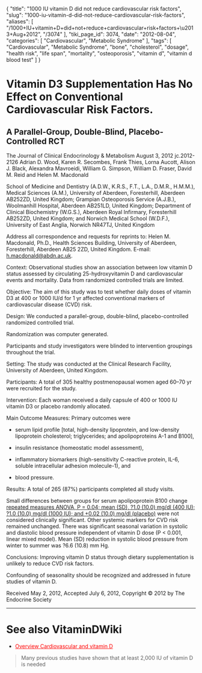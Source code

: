 {
    "title": "1000 IU vitamin D did not reduce cardiovascular risk factors",
    "slug": "1000-iu-vitamin-d-did-not-reduce-cardiovascular-risk-factors",
    "aliases": [
        "/1000+IU+vitamin+D+did+not+reduce+cardiovascular+risk+factors+\u2013+Aug+2012",
        "/3074"
    ],
    "tiki_page_id": 3074,
    "date": "2012-08-04",
    "categories": [
        "Cardiovascular",
        "Metabolic Syndrome"
    ],
    "tags": [
        "Cardiovascular",
        "Metabolic Syndrome",
        "bone",
        "cholesterol",
        "dosage",
        "health risk",
        "life span",
        "mortality",
        "osteoporosis",
        "vitamin d",
        "vitamin d blood test"
    ]
}


# Vitamin D3 Supplementation Has No Effect on Conventional Cardiovascular Risk Factors.

## A Parallel-Group, Double-Blind, Placebo-Controlled RCT

The Journal of Clinical Endocrinology & Metabolism August 3, 2012 jc.2012-2126 Adrian D. Wood, Karen R. Secombes, Frank Thies, Lorna Aucott, Alison J. Black, Alexandra Mavroeidi, William G. Simpson, William D. Fraser, David M. Reid and Helen M. Macdonald

School of Medicine and Dentistry (A.D.W., K.R.S., F.T., L.A., D.M.R., H.M.M.), Medical Sciences (A.M.), University of Aberdeen, Foresterhill, Aberdeen AB252ZD, United Kingdom; Grampian Osteoporosis Service (A.J.B.), Woolmanhill Hospital, Aberdeen AB251LD, United Kingdom; Department of Clinical Biochemistry (W.G.S.), Aberdeen Royal Infirmary, Foresterhill AB252ZD, United Kingdom; and Norwich Medical School (W.D.F.), University of East Anglia, Norwich NR47TJ, United Kingdom

Address all correspondence and requests for reprints to: Helen M. Macdonald, Ph.D., Health Sciences Building, University of Aberdeen, Foresterhill, Aberdeen AB25 2ZD, United Kingdom. E-mail: h.macdonald@abdn.ac.uk.

Context: Observational studies show an association between low vitamin D status assessed by circulating 25-hydroxyvitamin D and cardiovascular events and mortality. Data from randomized controlled trials are limited.

Objective: The aim of this study was to test whether daily doses of vitamin D3 at 400 or 1000 IU/d for 1 yr affected conventional markers of cardiovascular disease (CVD) risk.

Design: We conducted a parallel-group, double-blind, placebo-controlled randomized controlled trial. 

Randomization was computer generated. 

Participants and study investigators were blinded to intervention groupings throughout the trial.

Setting: The study was conducted at the Clinical Research Facility, University of Aberdeen, United Kingdom.

Participants: A total of 305 healthy postmenopausal women aged 60–70 yr were recruited for the study.

Intervention: Each woman received a daily capsule of 400 or 1000 IU vitamin D3 or placebo randomly allocated.

Main Outcome Measures: Primary outcomes were 

* serum lipid profile <span>[total, high-density lipoprotein, and low-density lipoprotein cholesterol; triglycerides; and apolipoproteins A-1 and B100]</span>, 

* insulin resistance (homeostatic model assessment), 

* inflammatory biomarkers (high-sensitivity C-reactive protein, IL-6, soluble intracellular adhesion molecule-1), and 

* blood pressure.

Results: A total of 265 (87%) participants completed all study visits. 

Small differences between groups for serum apolipoprotein B100 change [repeated measures ANOVA, P = 0.04; mean (SD), ?1.0 (10.0) mg/dl (400 IU); ?1.0 (10.0) mg/dl (1000 IU); and +0.02 (10.0) mg/dl (placebo)](repeated%20measures%20ANOVA,%20P%20=%200.04;%20mean%20(SD),%20?1.0%20(10.0)%20mg/dl%20(400%20IU);%20?1.0%20(10.0)%20mg/dl%20(1000%20IU);%20and%20+0.02%20(10.0)%20mg/dl%20(placebo)) were not considered clinically significant. Other systemic markers for CVD risk remained unchanged. There was significant seasonal variation in systolic and diastolic blood pressure independent of vitamin D dose (P < 0.001, linear mixed model). Mean (SD) reduction in systolic blood pressure from winter to summer was ?6.6 (10.8) mm Hg.

Conclusions: Improving vitamin D status through dietary supplementation is unlikely to reduce CVD risk factors. 

Confounding of seasonality should be recognized and addressed in future studies of vitamin D.

Received May 2, 2012, Accepted July 6, 2012, Copyright © 2012 by The Endocrine Society

- - - - - - - - - - - - - - - - - - - - - 

# See also VitaminDWiki

* <a href="/posts/overview-cardiovascular-and-vitamin-d" style="color: red; text-decoration: underline;" title="This link has an unknown page_id: 1422">Overview Cardiovascular and vitamin D</a>

> Many previous studies have shown that at least 2,000 IU of vitamin D is needed